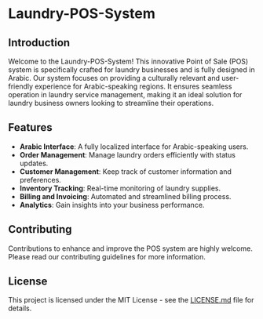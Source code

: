 # Laundry-POS-System

## Introduction
Welcome to the Laundry-POS-System! This innovative Point of Sale (POS) system is specifically crafted for laundry businesses and is fully designed in Arabic. Our system focuses on providing a culturally relevant and user-friendly experience for Arabic-speaking regions. It ensures seamless operation in laundry service management, making it an ideal solution for laundry business owners looking to streamline their operations.

## Features
- **Arabic Interface**: A fully localized interface for Arabic-speaking users.
- **Order Management**: Manage laundry orders efficiently with status updates.
- **Customer Management**: Keep track of customer information and preferences.
- **Inventory Tracking**: Real-time monitoring of laundry supplies.
- **Billing and Invoicing**: Automated and streamlined billing process.
- **Analytics**: Gain insights into your business performance.


## Contributing
Contributions to enhance and improve the POS system are highly welcome. Please read our contributing guidelines for more information.

## License
This project is licensed under the MIT License - see the [LICENSE.md](LICENSE) file for details.
